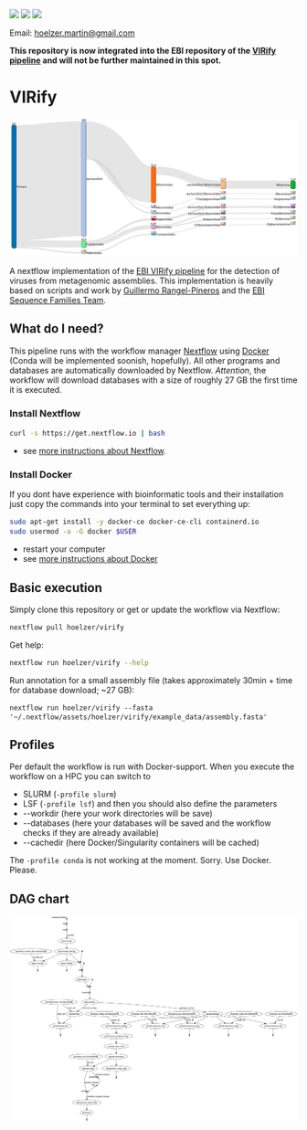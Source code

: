 ![](https://img.shields.io/badge/nextflow-20.01.0-brightgreen)
![](https://img.shields.io/badge/uses-docker-blue.svg)
![](https://img.shields.io/badge/uses-conda-yellow.svg)

Email: hoelzer.martin@gmail.com

__This repository is now integrated into the EBI repository of the [VIRify pipeline](https://github.com/EBI-Metagenomics/emg-virus-pipeline) and will not be further maintained in this spot.__

# VIRify

![Sankey plot](figures/sankey.png)


A nextflow implementation of the [EBI VIRify pipeline](https://github.com/EBI-Metagenomics/emg-viral-pipeline) for the detection of viruses from metagenomic assemblies.
This implementation is heavily based on scripts and work by [Guillermo Rangel-Pineros](https://github.com/guille0387) and the [EBI Sequence Families Team](https://www.ebi.ac.uk/about/people/rob-finn).

## What do I need?

This pipeline runs with the workflow manager [Nextflow](https://www.nextflow.io/) using [Docker](https://docs.docker.com/v17.09/engine/installation/linux/docker-ce/ubuntu/#install-docker-ce) (Conda will be implemented soonish, hopefully). All other programs and databases are automatically downloaded by Nextflow. _Attention_, the workflow will download databases with a size of roughly 27 GB the first time it is executed. 

### Install Nextflow
```bash
curl -s https://get.nextflow.io | bash
```
* see [more instructions about Nextflow](https://www.nextflow.io/). 

### Install Docker
If you dont have experience with bioinformatic tools and their installation just copy the commands into your terminal to set everything up:
```bash
sudo apt-get install -y docker-ce docker-ce-cli containerd.io
sudo usermod -a -G docker $USER
```
* restart your computer
* see [more instructions about Docker](https://docs.docker.com/v17.09/engine/installation/linux/docker-ce/ubuntu/#install-docker-ce)


## Basic execution

Simply clone this repository or get or update the workflow via Nextflow:
```bash
nextflow pull hoelzer/virify
```

Get help:
```bash
nextflow run hoelzer/virify --help
```

Run annotation for a small assembly file (takes approximately 30min + time for database download; ~27 GB):
````
nextflow run hoelzer/virify --fasta '~/.nextflow/assets/hoelzer/virify/example_data/assembly.fasta'
````

## Profiles

Per default the workflow is run with Docker-support. When you execute the workflow on a HPC you can switch to 
* SLURM (``-profile slurm``)
* LSF (``-profile lsf``)
and then you should also define the parameters
* --workdir (here your work directories will be save)
* --databases (here your databases will be saved and the workflow checks if they are already available)
* --cachedir (here Docker/Singularity containers will be cached)

The ``-profile conda`` is not working at the moment. Sorry. Use Docker. Please. 

## DAG chart

![DAG chart](figures/chart.png)

